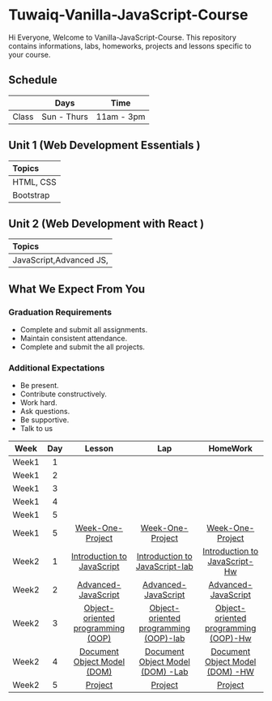 # Tuwaiq-Vanilla-JavaScript-Course

Hi Everyone, Welcome to Vanilla-JavaScript-Course. This repository contains informations, labs, homeworks, projects and lessons specific to your course.

## Schedule
|  | Days | Time |
| --- | ------------- | ------------- |
| Class | Sun - Thurs  | 11am - 3pm  |



## Unit 1 \(Web Development Essentials \)

| Topics |
| :--- |
| HTML, CSS |
| Bootstrap|



## Unit 2 \(Web Development with React \)

| Topics |
| :--- |
| JavaScript,Advanced JS,  |






## What We Expect From You
### Graduation Requirements
* Complete and submit all assignments.
* Maintain consistent attendance.
* Complete and submit the all projects.
### Additional Expectations
* Be present.
* Contribute constructively.
* Work hard.
* Ask questions.
* Be supportive.
* Talk to us

| Week | Day | Lesson | Lap | HomeWork |
|:----:|:---:|:------:|:---:|:--------:|
| Week1| 1   |        |     |
| Week1| 2   |        |     |
| Week1| 3   |        |     |
| Week1| 4   |        |     |
| Week1| 5   |        |     | 
| Week1| 5   |[Week-One-Project]()|[Week-One-Project]() | [Week-One-Project]()
| Week2| 1   |[Introduction to JavaScript]()|[Introduction to JavaScript-lab]()|[Introduction to JavaScript-Hw]()
| Week2| 2   |[Advanced-JavaScript]()|[Advanced-JavaScript]()|[Advanced-JavaScript]()
| Week2| 3   |[Object-oriented programming (OOP)]()|[Object-oriented programming (OOP)-lab]()|[Object-oriented programming (OOP)-Hw]()
| Week2| 4   |[Document Object Model (DOM) ]()|[Document Object Model (DOM) -Lab]()|[Document Object Model (DOM) -HW]()
| Week2| 5   |[Project]()|[Project]() | [Project]()


